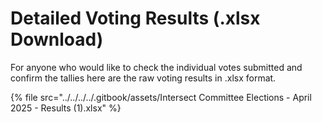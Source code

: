 # Detailed Voting Results (.xlsx Download)

For anyone who would like to check the individual votes submitted and confirm the tallies here are the raw voting results in .xlsx format.

{% file src="../../../../.gitbook/assets/Intersect Committee Elections - April 2025 - Results (1).xlsx" %}
